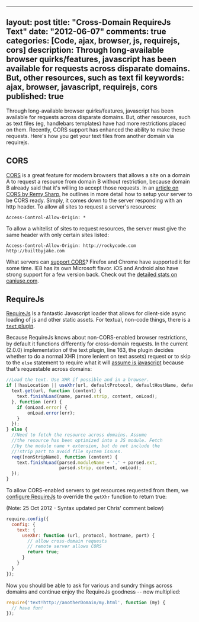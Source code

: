 
---
layout: post
title: "Cross-Domain RequireJs Text"
date: "2012-06-07"
comments: true
categories: [Code, ajax, browser, js, requirejs, cors]
description: Through long-available browser quirks/features, javascript has been available for requests across disparate domains.  But, other resources, such as text fil
keywords: ajax, browser, javascript, requirejs, cors
published: true
---

Through long-available browser quirks/features, javascript has been available for requests across disparate domains.  But, other resources, such as text files (eg, handlebars templates) have had more restrictions placed on them.  Recently, CORS support has enhanced the ability to make these requests.  Here's how you get your text files from another domain via requirejs.
<!--more-->

## CORS
[CORS](https://developer.mozilla.org/en/http_access_control) is a great feature for modern browsers that allows a site on a domain A to request a resource from domain B without restriction, because domain B already said that it's willing to accept those requests. In an [article on CORS by Remy Sharp](http://remysharp.com/2011/04/21/getting-cors-working/), he outlines in more detail how to setup your server to be CORS ready.  Simply, it comes down to the server responding with an http header.  To allow all sites to request a server's resources:

```http
Access-Control-Allow-Origin: *
```

To allow a whitelist of sites to request resources, the server must give the same header with only certain sites listed:

```http
Access-Control-Allow-Origin: http://rockycode.com http://builtbyjake.com
```

What servers can [support CORS](http://html5please.com/#cors)?  Firefox and Chrome have supported it for some time.  IE8 has its own Microsoft flavor.  iOS and Android also have strong support for a few version back.  Check out the [detailed stats on caniuse.com](http://caniuse.com/cors).

## RequireJs

[RequireJs](http://requirejs.org/) Is a fantastic Javascript loader that allows for client-side async loading of js and other static assets.  For textual, non-code things, there is a [`text` plugin](http://requirejs.org/docs/download.html#text).  

Because RequireJs knows about non-CORS-enabled browser restrictions, by default it functions differently for cross-domain requests.  In the current (2.0.0) implementation of the text plugin, line 163, the plugin decides whether to do a normal XHR (more lenient on text assets) request or to skip to the `else` statement to require what it will [assume is javascript](https://groups.google.com/group/requirejs/browse_thread/thread/bc0608ef5f8943e7/3a1cafaa93869c32) because that's requestable across domains:

```js
//Load the text. Use XHR if possible and in a browser.
if (!hasLocation || useXhr(url, defaultProtocol, defaultHostName, defaultPort)) {
  text.get(url, function (content) {
    text.finishLoad(name, parsed.strip, content, onLoad);
  }, function (err) {
    if (onLoad.error) {
        onLoad.error(err);
    }
  });
} else {
  //Need to fetch the resource across domains. Assume
  //the resource has been optimized into a JS module. Fetch
  //by the module name + extension, but do not include the
  //!strip part to avoid file system issues.
  req([nonStripName], function (content) {
    text.finishLoad(parsed.moduleName + '.' + parsed.ext,
                    parsed.strip, content, onLoad);
  });
}
```

To allow CORS-enabled servers to get resources requested from them, we [configure RequireJs](http://requirejs.org/docs/api.html#config) to override the `getXhr` function to return true:

(Note: 25 Oct 2012 - Syntax updated per Chris' comment below)

```js
require.config({
  config: {
    text: {
      useXhr: function (url, protocol, hostname, port) {
        // allow cross-domain requests
        // remote server allows CORS
        return true;
      }
    }
  }
});
```

Now you should be able to ask for various and sundry things across domains and continue enjoy the RequireJs goodness -- now multiplied:

```js
require('text!http://anotherDomain/my.html', function (my) {
  // have fun!
});
```

  
